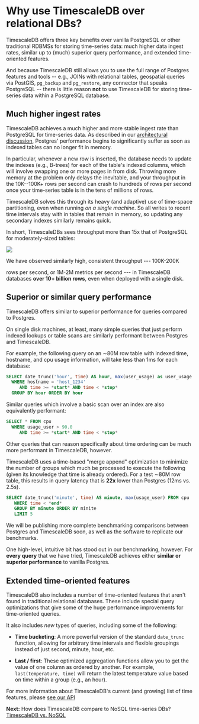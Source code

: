 # Why use TimescaleDB over relational DBs?

TimescaleDB offers three key benefits over vanilla PostgreSQL or other
traditional RDBMSs for storing time-series data: much higher data
ingest rates, similar up to (much) superior query performance, and
extended time-oriented features.

And because TimescaleDB still allows you to use the full range of
Postgres features and tools -- e.g., JOINs with relational tables,
geospatial queries via PostGIS, `pg_backup` and `pg_restore`, any
connector that speaks PostgreSQL -- there is little reason **not** to
use TimescaleDB for storing time-series data within a PostgreSQL
database.

## Much higher ingest rates

TimescaleDB achieves a much higher and more stable ingest rate than
PostgreSQL for time-series data.  As described in our [architectural
discussion](/introduction/architecture#benefits-chunking), Postgres'
performance begins to significantly suffer as soon as indexed tables
can no longer fit in memory.

In particular, whenever a new row is inserted, the database needs to
update the indexes (e.g., B-trees) for each of the table's indexed
columns, which will involve swapping one or more pages in from disk.
Throwing more memory at the problem only delays the inevitable, and
your throughput in the 10K--100K+ rows per second can crash to
hundreds of rows per second once your time-series table is in the tens
of millions of rows.

TimescaleDB solves this through its heavy (and adaptive) use of
time-space partitioning, even when running *on a single machine*.  So
all writes to recent time intervals stay with in tables that remain in
memory, so updating any secondary indexes similarly remains quick.

In short, TimescaleDBs sees throughput more than 15x that of
PostgreSQL for moderately-sized tables:

<img src="https://cdn-images-1.medium.com/max/1760/0*JXwRxrXy_iCE5rkv."></img>

We have observed similarly high, consistent throughput --- 100K-200K

rows per second, or 1M-2M metrics per second --- in TimescaleDB
databases **over 10+ billion rows**, even when deployed with a single disk.

## Superior or similar query performance

TimescaleDB offers similar to superior performance for queries
compared to Postgres.  

On single disk machines, at least, many simple queries that just
perform indexed lookups or table scans are similarly performant
between Postgres and TimescaleDB.

For example, the following query on an &sim;80M row table with indexed
time, hostname, and cpu usage information, will take less than 1ms for
each database:

```sql
SELECT date_trunc('hour', time) AS hour, max(user_usage) as user_usage FROM cpu
  WHERE hostname = 'host_1234'
     AND time >= *start* AND time < *stop*
  GROUP BY hour ORDER BY hour
```   

Similar queries which involve a basic scan over an index are also equivalently performant:

```sql
SELECT * FROM cpu
  WHERE usage_user > 90.0
     AND time >= *start* AND time < *stop*
```   

Other queries that can reason specifically about time ordering can be
much more performant in TimescaleDB, however.  

TimescaleDB uses a time-based "merge append" optimization to
minimize the number of groups which much be processed to execute the
following (given its knowledge that time is already ordered).  For a
test &sim;80M row table, this results in query latency that is **22x**
lower than Postgres (12ms vs. 2.5s).

```sql
SELECT date_trunc('minute', time) AS minute, max(usage_user) FROM cpu
   WHERE time < *end*
   GROUP BY minute ORDER BY minite
   LIMIT 5
```

We will be publishing more complete benchmarking comparisons between
Postgres and TimescaleDB soon, as well as the software to replicate
our benchmarks.

One high-level, intuitive bit has stood out in our benchmarking,
however.  For **every query** that we have tried, TimescaleDB achieves
either **similar or superior performance** to vanilla Postgres.


## Extended time-oriented features

TimescaleDB also includes a number of time-oriented features that
aren't found in traditional relational databases.  These include
special query optimizations that give some of the huge performance
improvements for time-oriented queries.  

It also includes *new* types of queries, including some of the
following:

- **Time bucketing**: A more powerful version of the standard
    `date_trunc` function, allowing for arbitrary time intervals and
    flexible groupings instead of just second, minute, hour, etc.

- **Last / first**: These optimized aggregation functions allow you
    to get the value of one column as ordered by another.  For
    example, `last(temperature, time)` will return the latest
    temperature value based on time within a group (e.g., an hour).

For more information about TimescaleDB's current (and growing) list of
time features, please [see our API](/api/api-timescaledb#time_bucket)

**Next:** How does TimescaleDB compare to NoSQL time-series DBs? [TimescaleDB vs. NoSQL](/introduction/timescaledb-vs-nosql)
